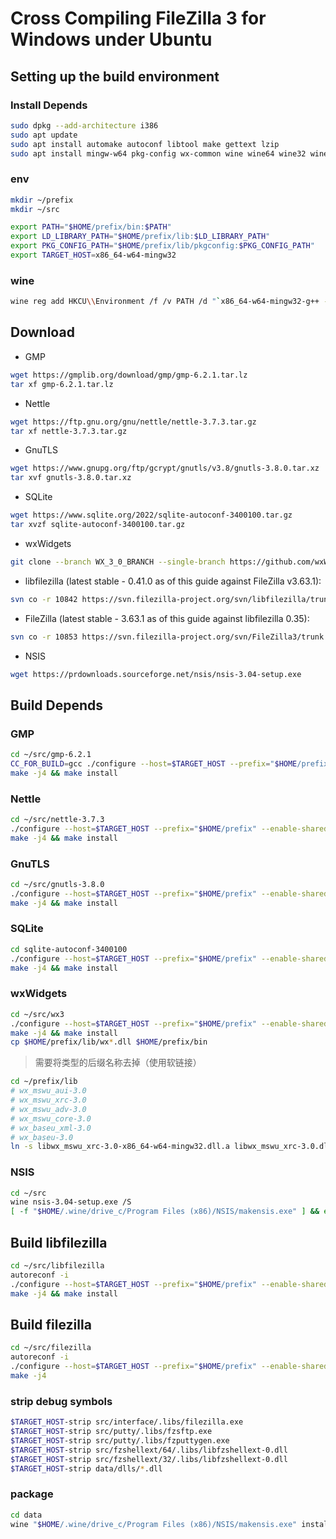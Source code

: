 Cross Compiling FileZilla 3 for Windows under Ubuntu
===

## Setting up the build environment
### Install Depends
```sh
sudo dpkg --add-architecture i386
sudo apt update
sudo apt install automake autoconf libtool make gettext lzip
sudo apt install mingw-w64 pkg-config wx-common wine wine64 wine32 wine-binfmt subversion git
```

### env
```sh
mkdir ~/prefix
mkdir ~/src

export PATH="$HOME/prefix/bin:$PATH"
export LD_LIBRARY_PATH="$HOME/prefix/lib:$LD_LIBRARY_PATH"
export PKG_CONFIG_PATH="$HOME/prefix/lib/pkgconfig:$PKG_CONFIG_PATH"
export TARGET_HOST=x86_64-w64-mingw32
```

### wine
```sh
wine reg add HKCU\\Environment /f /v PATH /d "`x86_64-w64-mingw32-g++ -print-search-dirs | grep ^libraries | sed 's/^libraries: =//' | sed 's/:/;z:/g' | sed 's/^\\//z:\\\\\\\\/' | sed 's/\\//\\\\/g'`"
```

## Download
- GMP
```sh
wget https://gmplib.org/download/gmp/gmp-6.2.1.tar.lz
tar xf gmp-6.2.1.tar.lz
```

- Nettle
```sh
wget https://ftp.gnu.org/gnu/nettle/nettle-3.7.3.tar.gz
tar xf nettle-3.7.3.tar.gz
```
- GnuTLS
```sh
wget https://www.gnupg.org/ftp/gcrypt/gnutls/v3.8/gnutls-3.8.0.tar.xz
tar xvf gnutls-3.8.0.tar.xz
```

- SQLite
```sh
wget https://www.sqlite.org/2022/sqlite-autoconf-3400100.tar.gz
tar xvzf sqlite-autoconf-3400100.tar.gz
```

- wxWidgets
```sh
git clone --branch WX_3_0_BRANCH --single-branch https://github.com/wxWidgets/wxWidgets.git wx3
```

- libfilezilla (latest stable - 0.41.0 as of this guide against FileZilla v3.63.1):
```sh
svn co -r 10842 https://svn.filezilla-project.org/svn/libfilezilla/trunk libfilezilla
```
- FileZilla (latest stable - 3.63.1 as of this guide against libfilezilla 0.35):
```sh
svn co -r 10853 https://svn.filezilla-project.org/svn/FileZilla3/trunk filezilla
```
- NSIS
```sh
wget https://prdownloads.sourceforge.net/nsis/nsis-3.04-setup.exe
```

## Build Depends

### GMP
```sh
cd ~/src/gmp-6.2.1
CC_FOR_BUILD=gcc ./configure --host=$TARGET_HOST --prefix="$HOME/prefix" --disable-static --enable-shared --enable-fat
make -j4 && make install
```

### Nettle
```sh
cd ~/src/nettle-3.7.3
./configure --host=$TARGET_HOST --prefix="$HOME/prefix" --enable-shared --disable-static --enable-fat LDFLAGS="-L$HOME/prefix/lib" CPPFLAGS="-I$HOME/prefix/include"
make -j4 && make install
```

### GnuTLS
```sh
cd ~/src/gnutls-3.8.0
./configure --host=$TARGET_HOST --prefix="$HOME/prefix" --enable-shared --disable-static --without-p11-kit --with-included-libtasn1 --with-included-unistring --enable-local-libopts --disable-srp-authentication --disable-dtls-srtp-support --disable-heartbeat-support --disable-psk-authentication --disable-anon-authentication --disable-openssl-compatibility --without-tpm --without-brotli --disable-cxx --disable-doc LDFLAGS="-L$HOME/prefix/lib" CPPFLAGS="-I$HOME/prefix/include"
make -j4 && make install
```

### SQLite
```sh
cd sqlite-autoconf-3400100
./configure --host=$TARGET_HOST --prefix="$HOME/prefix" --enable-shared --disable-static --disable-dynamic-extensions
make -j4 && make install
```

### wxWidgets
```sh
cd ~/src/wx3
./configure --host=$TARGET_HOST --prefix="$HOME/prefix" --enable-shared --disable-static
make -j4 && make install
cp $HOME/prefix/lib/wx*.dll $HOME/prefix/bin
```

> 需要将类型的后缀名称去掉（使用软链接）
```sh
cd ~/prefix/lib
# wx_mswu_aui-3.0
# wx_mswu_xrc-3.0
# wx_mswu_adv-3.0
# wx_mswu_core-3.0
# wx_baseu_xml-3.0
# wx_baseu-3.0
ln -s libwx_mswu_xrc-3.0-x86_64-w64-mingw32.dll.a libwx_mswu_xrc-3.0.dll.a
```

### NSIS
```sh
cd ~/src
wine nsis-3.04-setup.exe /S
[ -f "$HOME/.wine/drive_c/Program Files (x86)/NSIS/makensis.exe" ] && echo "Success!"
```


## Build libfilezilla
```sh
cd ~/src/libfilezilla
autoreconf -i
./configure --host=$TARGET_HOST --prefix="$HOME/prefix" --enable-shared --disable-static 
make -j4 && make install
```

## Build filezilla
```sh
cd ~/src/filezilla
autoreconf -i
./configure --host=$TARGET_HOST --prefix="$HOME/prefix" --enable-shared --disable-static --with-pugixml=builtin LDFLAGS="-L$HOME/prefix/lib" CPPFLAGS="-I$HOME/prefix/include"
make -j4
```

### strip debug symbols
```sh
$TARGET_HOST-strip src/interface/.libs/filezilla.exe
$TARGET_HOST-strip src/putty/.libs/fzsftp.exe
$TARGET_HOST-strip src/putty/.libs/fzputtygen.exe
$TARGET_HOST-strip src/fzshellext/64/.libs/libfzshellext-0.dll
$TARGET_HOST-strip src/fzshellext/32/.libs/libfzshellext-0.dll
$TARGET_HOST-strip data/dlls/*.dll
```

### package
```sh
cd data
wine "$HOME/.wine/drive_c/Program Files (x86)/NSIS/makensis.exe" install.nsi
```


